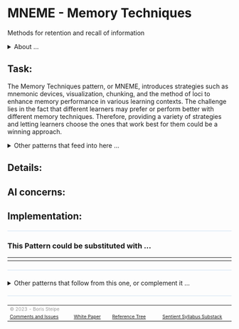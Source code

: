 <!-- template v. 2023-05-24T10:29-0400   -->
<!-- compatible with PSPEC v. 2023-05-21 -->
<style>
table {
  width: 100%;
}
</style>

# MNEME - Memory Techniques

Methods for retention and recall of information 

<details>
  <summary>About ...</summary>
  <p>
  <table style="width:100%; font-size:75%;">
  <tr><td>Short Title: </td><td>Memory</td></tr>
  <tr><td>Contributors: </td><td>Boris STEIPE <boris.steipe@utoronto.ca></td></tr>
  <tr><td>Schema version: </td><td>v. 2023-05-21</td></tr>
  <tr><td>Last Update: </td><td>2023-05-21T17:00-0400</td></tr>
  <tr><td>Status: </td><td>stub</td></tr>
  <tr><td>Tree style: </td><td>show:FALSE; col:#E1EEE5; size:10; order:211</td></tr>
  </table>
  </p>
</details>

## Task:
The Memory Techniques pattern, or MNEME, introduces strategies such as mnemonic devices, visualization, chunking, and the method of loci to enhance memory performance in various learning contexts. The challenge lies in the fact that different learners may prefer or perform better with different memory techniques. Therefore, providing a variety of strategies and letting learners choose the ones that work best for them could be a winning approach.

<details>
  <summary>Other patterns that feed into here ...</summary>

<h4>Parent:</h4>
<table style="width:100%; font-size:90%; color:#555555;">
<tr><td><li><a href="https://stsyl.github.io/PLAAI/md/READN.md">READN</a> (Reading Skills)</li>
</td></tr>
<tr><td><img width="980" height="1"><br/>Reference tree: IS-A relationship.</td></tr>
</table>

<h4>Is-A:</h4>
<table style="width:100%; font-size:90%; color:#555555;">
<tr><td><img width="980" height="1"><br/></td></tr>
</table>

<h4>Results from:</h4>
<table style="width:100%; font-size:90%; color:#555555;">
<tr><td><img width="980" height="1"><br/></td></tr>
</table>

<h4>Governed by:</h4>
<table style="width:100%; font-size:90%; color:#555555;">
<tr><td><img width="980" height="1"><br/></td></tr>
</table>

<h4>Component of:</h4>
<table style="width:100%; font-size:90%; color:#555555;">
<tr><td><img width="980" height="1"><br/></td></tr>
</table>
</details>

## Details:


## AI concerns:


## Implementation:


<hr style="height: 1px; background:#cee0f2; margin: 20px 0;"/>

### This Pattern could be substituted with ...
<table style="font-size:90%; color:#555555;">
<tr><td><img width="980" height="1"><br/></td></tr>
</table>

<!-- FIGURE.URL -->
<!--  FIGURE.CAPTION -->

<hr style="height: 1px; background:#cee0f2; margin: 20px 0;"/>

<details>
  <summary>Other patterns that follow from this one, or complement it ...</summary>

<h4>Components and Augmenting Patterns:</h4>
<table style="width:100%; font-size:90%; color:#555555;">
<tr><td><img width="980" height="1"><br/></td></tr>
</table>

<h4>Alternative Forms or Modes:</h4>
<table style="width:100%; font-size:90%; color:#555555;">
<tr><td><img width="980" height="1"><br/></td></tr>
</table>

<h4>Following Patterns, Results, or Outcomes:</h4>
<table style="width:100%; font-size:90%; color:#555555;">
<tr><td><img width="980" height="1"><br/></td></tr>
</table>

</details>

<hr style="height: 1px; background:#cee0f2; margin: 20px 0;"/>

<table style="width:100%; font-size:75%; color:#999999;">
<tr><td colspan="4"><img width="980" height="1"><br/>© 2023 - Boris Steipe</td></tr>
<tr>
<td><a href="https://github.com/stSyl/PLAAI">Comments and Issues</a></td>
<td><a href="https://tinyurl.com/PLAAI-wp">White Paper</a></td>
<td><a href="https://stsyl.github.io/PLAAI/PLAAI-reference.html">Reference Tree</a></td>
<td><a href="https://sentientsyllabus.substack.com">Sentient Syllabus Substack</a></td>
</tr>
</table>

<!-- END-->

